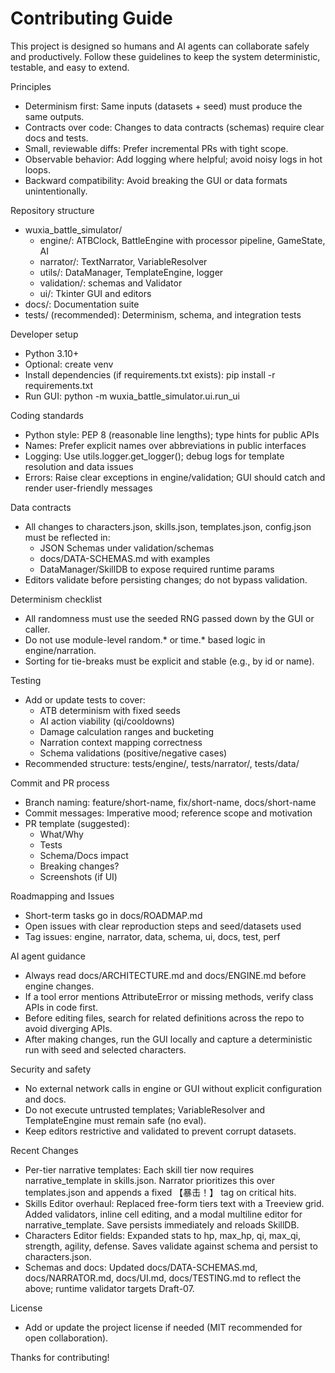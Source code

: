 # Contributing Guide

This project is designed so humans and AI agents can collaborate safely and productively. Follow these guidelines to keep the system deterministic, testable, and easy to extend.

Principles
- Determinism first: Same inputs (datasets + seed) must produce the same outputs.
- Contracts over code: Changes to data contracts (schemas) require clear docs and tests.
- Small, reviewable diffs: Prefer incremental PRs with tight scope.
- Observable behavior: Add logging where helpful; avoid noisy logs in hot loops.
- Backward compatibility: Avoid breaking the GUI or data formats unintentionally.

Repository structure
- wuxia_battle_simulator/
  - engine/: ATBClock, BattleEngine with processor pipeline, GameState, AI
  - narrator/: TextNarrator, VariableResolver
  - utils/: DataManager, TemplateEngine, logger
  - validation/: schemas and Validator
  - ui/: Tkinter GUI and editors
- docs/: Documentation suite
- tests/ (recommended): Determinism, schema, and integration tests

Developer setup
- Python 3.10+
- Optional: create venv
- Install dependencies (if requirements.txt exists): pip install -r requirements.txt
- Run GUI: python -m wuxia_battle_simulator.ui.run_ui

Coding standards
- Python style: PEP 8 (reasonable line lengths); type hints for public APIs
- Names: Prefer explicit names over abbreviations in public interfaces
- Logging: Use utils.logger.get_logger(); debug logs for template resolution and data issues
- Errors: Raise clear exceptions in engine/validation; GUI should catch and render user-friendly messages

Data contracts
- All changes to characters.json, skills.json, templates.json, config.json must be reflected in:
  - JSON Schemas under validation/schemas
  - docs/DATA-SCHEMAS.md with examples
  - DataManager/SkillDB to expose required runtime params
- Editors validate before persisting changes; do not bypass validation.

Determinism checklist
- All randomness must use the seeded RNG passed down by the GUI or caller.
- Do not use module-level random.* or time.* based logic in engine/narration.
- Sorting for tie-breaks must be explicit and stable (e.g., by id or name).

Testing
- Add or update tests to cover:
  - ATB determinism with fixed seeds
  - AI action viability (qi/cooldowns)
  - Damage calculation ranges and bucketing
  - Narration context mapping correctness
  - Schema validations (positive/negative cases)
- Recommended structure: tests/engine/, tests/narrator/, tests/data/

Commit and PR process
- Branch naming: feature/short-name, fix/short-name, docs/short-name
- Commit messages: Imperative mood; reference scope and motivation
- PR template (suggested):
  - What/Why
  - Tests
  - Schema/Docs impact
  - Breaking changes?
  - Screenshots (if UI)

Roadmapping and Issues
- Short-term tasks go in docs/ROADMAP.md
- Open issues with clear reproduction steps and seed/datasets used
- Tag issues: engine, narrator, data, schema, ui, docs, test, perf

AI agent guidance
- Always read docs/ARCHITECTURE.md and docs/ENGINE.md before engine changes.
- If a tool error mentions AttributeError or missing methods, verify class APIs in code first.
- Before editing files, search for related definitions across the repo to avoid diverging APIs.
- After making changes, run the GUI locally and capture a deterministic run with seed and selected characters.

Security and safety
- No external network calls in engine or GUI without explicit configuration and docs.
- Do not execute untrusted templates; VariableResolver and TemplateEngine must remain safe (no eval).
- Keep editors restrictive and validated to prevent corrupt datasets.

Recent Changes
- Per-tier narrative templates: Each skill tier now requires narrative_template in skills.json. Narrator prioritizes this over templates.json and appends a fixed 【暴击！】 tag on critical hits.
- Skills Editor overhaul: Replaced free-form tiers text with a Treeview grid. Added validators, inline cell editing, and a modal multiline editor for narrative_template. Save persists immediately and reloads SkillDB.
- Characters Editor fields: Expanded stats to hp, max_hp, qi, max_qi, strength, agility, defense. Saves validate against schema and persist to characters.json.
- Schemas and docs: Updated docs/DATA-SCHEMAS.md, docs/NARRATOR.md, docs/UI.md, docs/TESTING.md to reflect the above; runtime validator targets Draft-07.

License
- Add or update the project license if needed (MIT recommended for open collaboration).

Thanks for contributing!
